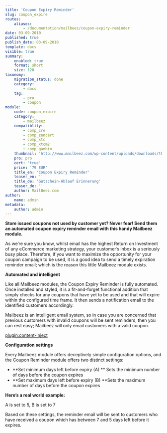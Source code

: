 ```yaml
---
title: 'Coupon Expiry Reminder'
slug: coupon_expire
routes:
    aliases:
        - /documentation/mailbeez/coupon-expiry-reminder
date: 03-09-2010
published: true
publish_date: 03-09-2010
template: docs
visible: true
summary:
    enabled: true
    format: short
    size: 128
taxonomy:
    migration_status: done
    category:
        - docs
    tag:
        - pro
        - coupon
module:
    code: coupon_expire
    category:
        - mailbeez
    compatiblity:
        - comp_cre
        - comp_zencart
        - comp_xtc
        - comp_xtcm2        
        - comp_gambio
    thumbnail: 'http://www.mailbeez.com/wp-content/uploads/downloads/thumbnails/2011/10/coupon_32.png'
    pro: pro
    cert: 'true'
    price: '79 EUR'
    title_en: 'Coupon Expiry Reminder'
    teaser_en: ''
    title_de: 'Gutschein-Ablauf Erinnerung'
    teaser_de: ''
    author: MailBeez.com
author:
    name: admin
metadata:
    author: admin
---
```


**Store issued coupons not used by customer yet? Never fear! Send them an automated coupon expiry reminder email with this handy Mailbeez module.**

As we’re sure you know, whilst email has the highest Return on Investment of any eCommerce marketing strategy, your customer’s inbox is a seriously busy place. Therefore, if you want to maximize the opportunity for your coupon campaign to be used, it is a good idea to send a timely expiration reminder email; which is the reason this little Mailbeez module exists.

**Automated and intelligent**

Like all Mailbeez modules, the Coupon Expiry Reminder is fully automated. Once installed and styled, it is a fit-and-forget functional addition that simply checks for any coupons that have yet to be used and that will expire within the configured time frame. It then sends a notification email to the identified customers accordingly.

Mailbeez is an intelligent email system, so in case you are concerned that previous customers with invalid coupons will be sent reminders, then you can rest easy; Mailbeez will only email customers with a valid coupon.

[plugin:content-inject](/content_blocks/pro_responsive_template)


**Configuration settings**

Every Mailbeez module offers deceptively simple configuration options, and the Coupon Reminder module offers two distinct settings:

- **Set minimum days left before expiry (A) ** Sets the minimum number of days before the coupon expires
- **Set maximum days left before expiry (B) **Sets the maximum number of days before the coupon expires

**Here’s a real world example:**

A is set to 5, B is set to 7

Based on these settings, the reminder email will be sent to customers who have received a coupon which has between 7 and 5 days left before it expires.
